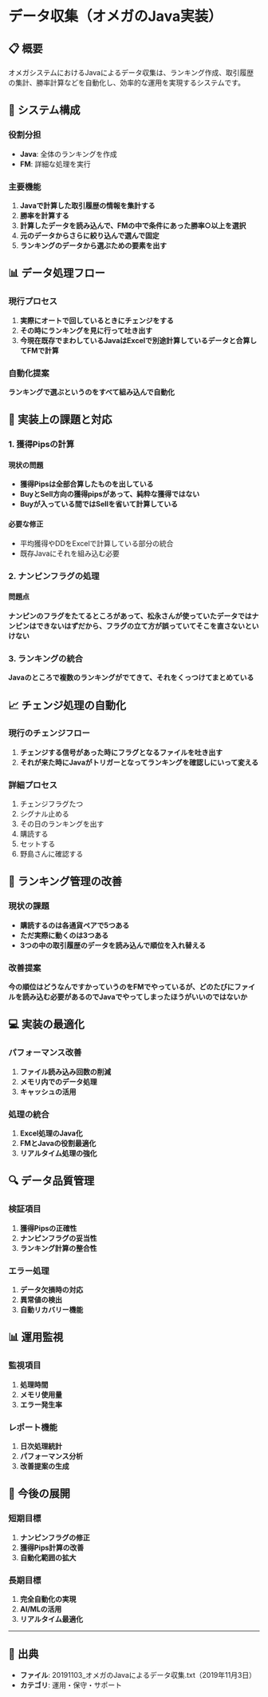 # データ収集（オメガのJava実装）

## 📋 概要

オメガシステムにおけるJavaによるデータ収集は、ランキング作成、取引履歴の集計、勝率計算などを自動化し、効率的な運用を実現するシステムです。

## 🎯 システム構成

### 役割分担
- **Java**: 全体のランキングを作成
- **FM**: 詳細な処理を実行

### 主要機能
1. **Javaで計算した取引履歴の情報を集計する**
2. **勝率を計算する**
3. **計算したデータを読み込んで、FMの中で条件にあった勝率○以上を選択**
4. **元のデータからさらに絞り込んで選んで固定**
5. **ランキングのデータから選ぶための要素を出す**

## 📊 データ処理フロー

### 現行プロセス
1. **実際にオートで回しているときにチェンジをする**
2. **その時にランキングを見に行って吐き出す**
3. **今現在既存でまわしているJavaはExcelで別途計算しているデータと合算してFMで計算**

### 自動化提案
**ランキングで選ぶというのをすべて組み込んで自動化**

## 🔧 実装上の課題と対応

### 1. 獲得Pipsの計算

#### 現状の問題
- **獲得Pipsは全部合算したものを出している**
- **BuyとSell方向の獲得pipsがあって、純粋な獲得ではない**
- **Buyが入っている間ではSellを省いて計算している**

#### 必要な修正
- 平均獲得やDDをExcelで計算している部分の統合
- 既存Javaにそれを組み込む必要

### 2. ナンピンフラグの処理

#### 問題点
**ナンピンのフラグをたてるところがあって、松永さんが使っていたデータではナンピンはできないはずだから、フラグの立て方が誤っていてそこを直さないといけない**

### 3. ランキングの統合
**Javaのところで複数のランキングがでてきて、それをくっつけてまとめている**

## 📈 チェンジ処理の自動化

### 現行のチェンジフロー
1. **チェンジする信号があった時にフラグとなるファイルを吐き出す**
2. **それが来た時にJavaがトリガーとなってランキングを確認しにいって変える**

### 詳細プロセス
1. チェンジフラグたつ
2. シグナル止める
3. その日のランキングを出す
4. 購読する
5. セットする
6. 野島さんに確認する

## 🎯 ランキング管理の改善

### 現状の課題
- **購読するのは各通貨ペアで5つある**
- **ただ実際に動くのは3つある**
- **3つの中の取引履歴のデータを読み込んで順位を入れ替える**

### 改善提案
**今の順位はどうなんですかっていうのをFMでやっているが、どのたびにファイルを読み込む必要があるのでJavaでやってしまったほうがいいのではないか**

## 💻 実装の最適化

### パフォーマンス改善
1. **ファイル読み込み回数の削減**
2. **メモリ内でのデータ処理**
3. **キャッシュの活用**

### 処理の統合
1. **Excel処理のJava化**
2. **FMとJavaの役割最適化**
3. **リアルタイム処理の強化**

## 🔍 データ品質管理

### 検証項目
1. **獲得Pipsの正確性**
2. **ナンピンフラグの妥当性**
3. **ランキング計算の整合性**

### エラー処理
1. **データ欠損時の対応**
2. **異常値の検出**
3. **自動リカバリー機能**

## 📊 運用監視

### 監視項目
1. **処理時間**
2. **メモリ使用量**
3. **エラー発生率**

### レポート機能
1. **日次処理統計**
2. **パフォーマンス分析**
3. **改善提案の生成**

## 🎯 今後の展開

### 短期目標
1. **ナンピンフラグの修正**
2. **獲得Pips計算の改善**
3. **自動化範囲の拡大**

### 長期目標
1. **完全自動化の実現**
2. **AI/MLの活用**
3. **リアルタイム最適化**

---

## 📅 出典
- **ファイル**: 20191103_オメガのJavaによるデータ収集.txt（2019年11月3日）
- **カテゴリ**: 運用・保守・サポート